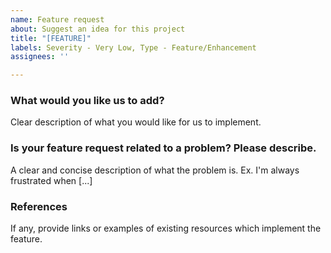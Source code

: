 ```yaml
---
name: Feature request
about: Suggest an idea for this project
title: "[FEATURE]"
labels: Severity - Very Low, Type - Feature/Enhancement
assignees: ''

---
```


### What would you like us to add?
Clear description of what you would like for us to implement.

### Is your feature request related to a problem? Please describe.
A clear and concise description of what the problem is. Ex. I'm always frustrated when [...]

### References
If any, provide links or examples of existing resources which implement the feature.
